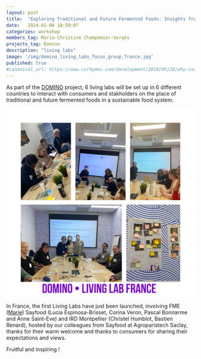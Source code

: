```yaml
---
layout: post
title:  "Exploring Traditional and Future Fermented Foods: Insights from France's First DOMINO Living Lab"
date:   2024-02-08 18:50:07
categories: workshop
members_tag: Marie-Christine Champomier-Vergès
projects_tag: Domino
description: "living labs"
image: '/img/domino_living_labs_focus_group_france.jpg'
published: true
#canonical_url: https://www.csrhymes.com/development/2018/05/28/why-use-a-static-site-generator.html
---
```


As part of the [DOMINO](/projects/domino/) project, 6 living labs will be set up in 6 different countries to interact with consumers and stakholders on the place of traditional and future fermented foods in a sustainable food system. 


![](/img/domino_living_labs_focus_group_france.jpg)

In France, the first Living Labs have just been launched, involving FME ([Marie](/team/marie-christine-champomier-verges/))  Sayfood (Lucia Espinosa-Brisset, Corina Veron, Pascal Bonnarme and Anne Saint-Eve)  and IRD Montpellier (Christel Humblot, Bastien Renard), hosted by our colleagues from Sayfood at Agroparistech Saclay, thanks for their warm welcome and thanks to  consumers for sharing their expectations and views. 

Fruitful and inspiring !



